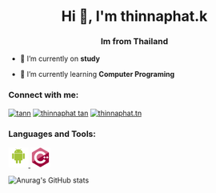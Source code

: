 <h1 align="center">Hi 👋, I'm thinnaphat.k</h1>
<h3 align="center">Im from Thailand</h3>

- 🔭 I’m currently on **study**

- 🌱 I’m currently learning **Computer Programing**

<h3 align="left">Connect with me:</h3>
<p align="left">
<a href="https://twitter.com/tann" target="blank"><img align="center" src="https://raw.githubusercontent.com/rahuldkjain/github-profile-readme-generator/master/src/images/icons/Social/twitter.svg" alt="tann" height="30" width="40" /></a>
<a href="https://fb.com/thinnaphat tan" target="blank"><img align="center" src="https://raw.githubusercontent.com/rahuldkjain/github-profile-readme-generator/master/src/images/icons/Social/facebook.svg" alt="thinnaphat tan" height="30" width="40" /></a>
<a href="https://instagram.com/thinnaphat.tn" target="blank"><img align="center" src="https://raw.githubusercontent.com/rahuldkjain/github-profile-readme-generator/master/src/images/icons/Social/instagram.svg" alt="thinnaphat.tn" height="30" width="40" /></a>
</p>

<h3 align="left">Languages and Tools:</h3>
<p align="left"> <a href="https://developer.android.com" target="_blank" rel="noreferrer"> <img src="https://raw.githubusercontent.com/devicons/devicon/master/icons/android/android-original-wordmark.svg" alt="android" width="40" height="40"/> </a> <a href="https://www.w3schools.com/cpp/" target="_blank" rel="noreferrer"> <img src="https://raw.githubusercontent.com/devicons/devicon/master/icons/cplusplus/cplusplus-original.svg" alt="cplusplus" width="40" height="40"/> </a> </p>



![Anurag's GitHub stats](https://github-readme-stats.vercel.app/api?username=thinnaphat12&theme=dark&show_icons=true)


